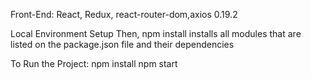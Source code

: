 Front-End:
React, Redux, react-router-dom,axios 0.19.2

Local Environment Setup
Then, npm install installs all modules that are listed on the package.json file and their dependencies

To Run the Project:
npm install
npm start

